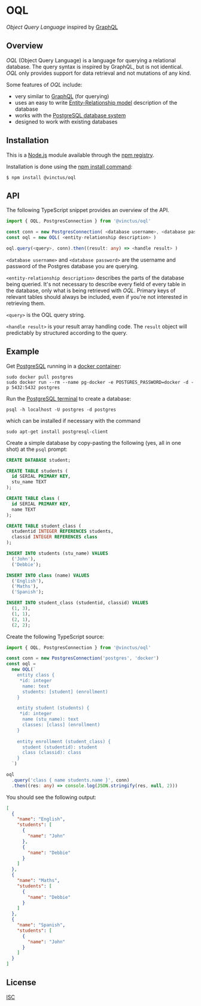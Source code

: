 OQL
===

*Object Query Language* inspired by [GraphQL](https://graphql.org/)

Overview
--------

*OQL* (Object Query Language) is a language for querying a relational database. The query syntax is inspired by GraphQL, but is not identical.  *OQL* only provides support for data retrieval and not mutations of any kind.

Some features of *OQL* include:

- very similar to [GraphQL](https://graphql.org/) (for querying)
- uses an easy to write [Entity-Relationship model](https://en.wikipedia.org/wiki/Entity%E2%80%93relationship_model) description of the database
- works with the [PostgreSQL database system](https://www.postgresql.org/)
- designed to work with existing databases

Installation
------------

This is a [Node.js](https://nodejs.org/en/) module available through the [npm registry](https://www.npmjs.com/).

Installation is done using the [npm install command](https://docs.npmjs.com/downloading-and-installing-packages-locally):

`$ npm install @vinctus/oql`

API
---

The following TypeScript snippet provides an overview of the API.

```typescript
import { OQL, PostgresConnection } from '@vinctus/oql'

const conn = new PostgresConnection( <database username>, <database password>)
const oql = new OQL( <entity-relationship description> )

oql.query(<query>, conn).then((result: any) => <handle result> )
```

`<database username>` and `<database password>` are the username and password of the Postgres database you are querying.

`<entity-relationship description>` describes the parts of the database being queried.  It's not necessary to describe every field of every table in the database, only what is being retrieved with *OQL*.  Primary keys of relevant tables should always be included, even if you're not interested in retrieving them.

`<query>` is the OQL query string.

`<handle result>` is your result array handling code.  The `result` object will predictably by structured according to the query.

Example
-------

Get [PostgreSQL](https://hub.docker.com/_/postgres) running in a [docker container](https://www.docker.com/resources/what-container):

```
sudo docker pull postgres
sudo docker run --rm --name pg-docker -e POSTGRES_PASSWORD=docker -d -p 5432:5432 postgres
```

Run the [PostgreSQL terminal](https://www.postgresql.org/docs/9.3/app-psql.html) to create a database:

`psql -h localhost -U postgres -d postgres`

which can be installed if necessary with the command 

`sudo apt-get install postgresql-client`

Create a simple database by copy-pasting the following (yes, all in one shot) at the `psql` prompt:

```sql
CREATE DATABASE student;

CREATE TABLE students (
  id SERIAL PRIMARY KEY,
  stu_name TEXT
);

CREATE TABLE class (
  id SERIAL PRIMARY KEY,
  name TEXT
);

CREATE TABLE student_class (
  studentid INTEGER REFERENCES students,
  classid INTEGER REFERENCES class
);

INSERT INTO students (stu_name) VALUES
  ('John'),
  ('Debbie');

INSERT INTO class (name) VALUES
  ('English'),
  ('Maths'),
  ('Spanish');

INSERT INTO student_class (studentid, classid) VALUES
  (1, 3),
  (1, 1),
  (2, 1),
  (2, 2);
```

Create the following TypeScript source:

```typescript
import { OQL, PostgresConnection } from '@vinctus/oql'

const conn = new PostgresConnection('postgres', 'docker')
const oql = 
  new OQL(`
    entity class {
     *id: integer
      name: text
      students: [student] (enrollment)
    }

    entity student (students) {
     *id: integer
      name (stu_name): text
      classes: [class] (enrollment)
    }
  
    entity enrollment (student_class) {
      student (studentid): student
      class (classid): class
    }
  `)

oql
  .query('class { name students.name }', conn)
  .then((res: any) => console.log(JSON.stringify(res, null, 2)))
```

You should see the following output:

```json
[
  {
    "name": "English",
    "students": [
      {
        "name": "John"
      },
      {
        "name": "Debbie"
      }
    ]
  },
  {
    "name": "Maths",
    "students": [
      {
        "name": "Debbie"
      }
    ]
  },
  {
    "name": "Spanish",
    "students": [
      {
        "name": "John"
      }
    ]
  }
]
```

License
-------

[ISC](https://opensource.org/licenses/ISC)